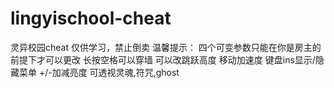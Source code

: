 # lingyischool-cheat
灵异校园cheat 仅供学习，禁止倒卖
温馨提示：
四个可变参数只能在你是房主的前提下才可以更改
长按空格可以穿墙
可以改跳跃高度 移动加速度 键盘ins显示/隐藏菜单 +/-加减亮度
可透视灵魂,符咒,ghost
